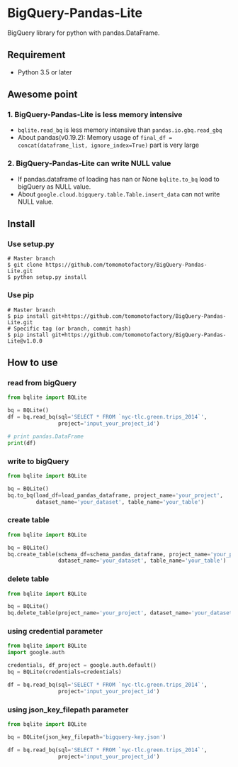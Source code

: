 # BigQuery-Pandas-Lite
BigQuery library for python with pandas.DataFrame.

## Requirement
- Python 3.5 or later

## Awesome point
### 1. BigQuery-Pandas-Lite is less memory intensive
  - ```bqlite.read_bq``` is less memory intensive than ```pandas.io.gbq.read_gbq```
  - About pandas(v0.19.2): Memory usage of ```final_df = concat(dataframe_list, ignore_index=True)``` part is very large

### 2. BigQuery-Pandas-Lite can write NULL value
  - If pandas.dataframe of loading has nan or None ```bqlite.to_bq``` load to bigQuery as NULL value.
  - About ```google.cloud.bigquery.table.Table.insert_data``` can not write NULL value.

## Install

### Use setup.py
```shell
# Master branch
$ git clone https://github.com/tomomotofactory/BigQuery-Pandas-Lite.git
$ python setup.py install
```

### Use pip
```shell
# Master branch
$ pip install git+https://github.com/tomomotofactory/BigQuery-Pandas-Lite.git
# Specific tag (or branch, commit hash)
$ pip install git+https://github.com/tomomotofactory/BigQuery-Pandas-Lite@v1.0.0
```

## How to use

### read from bigQuery
```python
from bqlite import BQLite

bq = BQLite()
df = bq.read_bq(sql='SELECT * FROM `nyc-tlc.green.trips_2014`',
                project='input_your_project_id')

# print pandas.DataFrame
print(df)
```

### write to bigQuery
```python
from bqlite import BQLite

bq = BQLite()
bq.to_bq(load_df=load_pandas_dataframe, project_name='your_project',
         dataset_name='your_dataset', table_name='your_table')
```

### create table
```python
from bqlite import BQLite

bq = BQLite()
bq.create_table(schema_df=schema_pandas_dataframe, project_name='your_project',
                dataset_name='your_dataset', table_name='your_table')
```

### delete table
```python
from bqlite import BQLite

bq = BQLite()
bq.delete_table(project_name='your_project', dataset_name='your_dataset', table_name='your_table')
```

### using credential parameter
```python
from bqlite import BQLite
import google.auth

credentials, df_project = google.auth.default()
bq = BQLite(credentials=credentials)

df = bq.read_bq(sql='SELECT * FROM `nyc-tlc.green.trips_2014`',
                project='input_your_project_id')
```

### using json_key_filepath parameter
```python
from bqlite import BQLite

bq = BQLite(json_key_filepath='bigquery-key.json')

df = bq.read_bq(sql='SELECT * FROM `nyc-tlc.green.trips_2014`',
                project='input_your_project_id')
```
